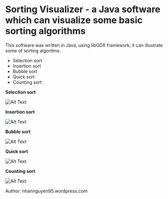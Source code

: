 # Sorting Visualizer - a Java software which can visualize some basic sorting algorithms
This software was written in Java, using libGDX framework, it can illustrate some of sorting algoritms:
+ Selection sort
+ Insertion sort
+ Bubble sort
+ Quick sort
+ Counting sort

**Selection sort**

![Alt Text](http://i.imgur.com/2OA9MUs.gif)

**Insertion sort**

![Alt Text](http://i.imgur.com/XDh6Icw.gif)

**Bubble sort**

![Alt Text](http://i.imgur.com/VPM8Tws.gif)

**Quick sort**

![Alt Text](http://i.imgur.com/zy5HSIL.gif)

**Counting sort**

![Alt Text](http://i.imgur.com/R2YCfFH.gif)

Author: nhannguyen95.wordpress.com
